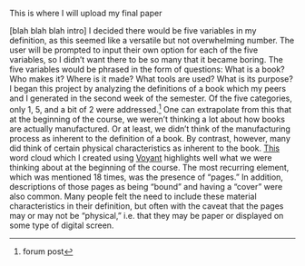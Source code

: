 This is where I will upload my final paper

[blah blah blah intro] I decided there would be five variables in my definition, as this seemed like a versatile but not overwhelming number. The user will be prompted to input their own option for each of the five variables, so I didn’t want there to be so many that it became boring. The five variables would be phrased in the form of questions:
What is a book? 
Who makes it?
Where is it made?
What tools are used? 
What is its purpose? 
I began this project by analyzing the definitions of a book which my peers and I generated in the second week of the semester. Of the five categories, only 1, 5, and a bit of 2 were addressed.[^1] One can extrapolate from this that at the beginning of the course, we weren’t thinking a lot about how books are actually manufactured. Or at least, we didn’t think of the manufacturing process as inherent to the definition of a book. 
By contrast, however, many did think of certain physical characteristics as inherent to the book. [This](link) word cloud which I created using [Voyant](https://voyant-tools.org/?corpus=48b402d2486d6d4613d3b443ca329a62) highlights well what we were thinking about at the beginning of the course. The most recurring element, which was mentioned 18 times, was the presence of “pages.” In addition, descriptions of those pages as being “bound” and having a “cover” were also common. Many people felt the need to include these material characteristics in their definition, but often with the caveat that the pages may or may not be “physical,” i.e. that they may be paper or displayed on some type of digital screen. 

[^1]: forum post

